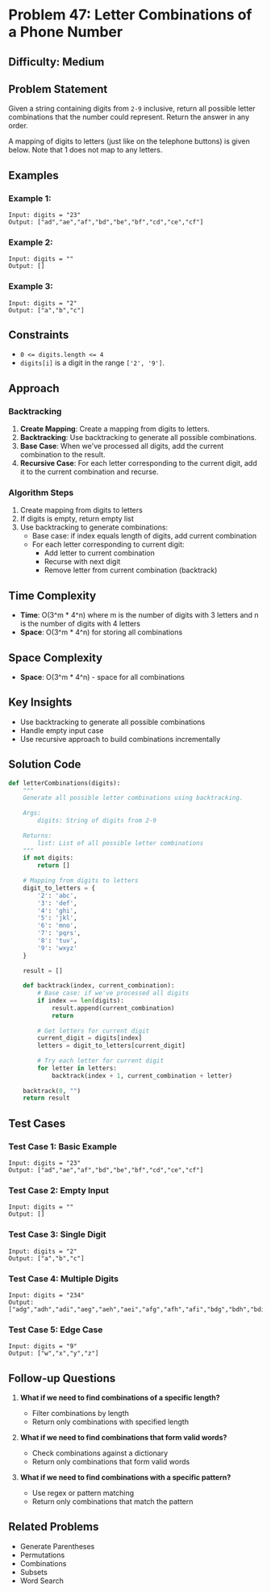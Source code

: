 # Problem 47: Letter Combinations of a Phone Number

## Difficulty: Medium

## Problem Statement

Given a string containing digits from `2-9` inclusive, return all possible letter combinations that the number could represent. Return the answer in any order.

A mapping of digits to letters (just like on the telephone buttons) is given below. Note that 1 does not map to any letters.

## Examples

### Example 1:
```
Input: digits = "23"
Output: ["ad","ae","af","bd","be","bf","cd","ce","cf"]
```

### Example 2:
```
Input: digits = ""
Output: []
```

### Example 3:
```
Input: digits = "2"
Output: ["a","b","c"]
```

## Constraints

- `0 <= digits.length <= 4`
- `digits[i]` is a digit in the range `['2', '9']`.

## Approach

### Backtracking

1. **Create Mapping**: Create a mapping from digits to letters.
2. **Backtracking**: Use backtracking to generate all possible combinations.
3. **Base Case**: When we've processed all digits, add the current combination to the result.
4. **Recursive Case**: For each letter corresponding to the current digit, add it to the current combination and recurse.

### Algorithm Steps

1. Create mapping from digits to letters
2. If digits is empty, return empty list
3. Use backtracking to generate combinations:
   - Base case: if index equals length of digits, add current combination
   - For each letter corresponding to current digit:
     - Add letter to current combination
     - Recurse with next digit
     - Remove letter from current combination (backtrack)

## Time Complexity

- **Time**: O(3^m * 4^n) where m is the number of digits with 3 letters and n is the number of digits with 4 letters
- **Space**: O(3^m * 4^n) for storing all combinations

## Space Complexity

- **Space**: O(3^m * 4^n) - space for all combinations

## Key Insights

- Use backtracking to generate all possible combinations
- Handle empty input case
- Use recursive approach to build combinations incrementally

## Solution Code

```python
def letterCombinations(digits):
    """
    Generate all possible letter combinations using backtracking.
    
    Args:
        digits: String of digits from 2-9
        
    Returns:
        list: List of all possible letter combinations
    """
    if not digits:
        return []
    
    # Mapping from digits to letters
    digit_to_letters = {
        '2': 'abc',
        '3': 'def',
        '4': 'ghi',
        '5': 'jkl',
        '6': 'mno',
        '7': 'pqrs',
        '8': 'tuv',
        '9': 'wxyz'
    }
    
    result = []
    
    def backtrack(index, current_combination):
        # Base case: if we've processed all digits
        if index == len(digits):
            result.append(current_combination)
            return
        
        # Get letters for current digit
        current_digit = digits[index]
        letters = digit_to_letters[current_digit]
        
        # Try each letter for current digit
        for letter in letters:
            backtrack(index + 1, current_combination + letter)
    
    backtrack(0, "")
    return result
```

## Test Cases

### Test Case 1: Basic Example
```
Input: digits = "23"
Output: ["ad","ae","af","bd","be","bf","cd","ce","cf"]
```

### Test Case 2: Empty Input
```
Input: digits = ""
Output: []
```

### Test Case 3: Single Digit
```
Input: digits = "2"
Output: ["a","b","c"]
```

### Test Case 4: Multiple Digits
```
Input: digits = "234"
Output: ["adg","adh","adi","aeg","aeh","aei","afg","afh","afi","bdg","bdh","bdi","beg","beh","bei","bfg","bfh","bfi","cdg","cdh","cdi","ceg","ceh","cei","cfg","cfh","cfi"]
```

### Test Case 5: Edge Case
```
Input: digits = "9"
Output: ["w","x","y","z"]
```

## Follow-up Questions

1. **What if we need to find combinations of a specific length?**
   - Filter combinations by length
   - Return only combinations with specified length

2. **What if we need to find combinations that form valid words?**
   - Check combinations against a dictionary
   - Return only combinations that form valid words

3. **What if we need to find combinations with a specific pattern?**
   - Use regex or pattern matching
   - Return only combinations that match the pattern

## Related Problems

- Generate Parentheses
- Permutations
- Combinations
- Subsets
- Word Search
